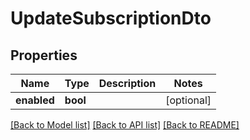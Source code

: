 # UpdateSubscriptionDto

## Properties

| Name        | Type     | Description | Notes      |
| ----------- | -------- | ----------- | ---------- |
| **enabled** | **bool** |             | [optional] |

[[Back to Model list]](../../README.md#documentation-for-models) [[Back to API list]](../../README.md#documentation-for-api-endpoints) [[Back to README]](../../README.md)
